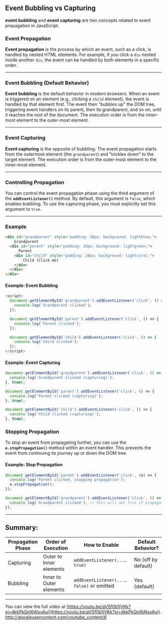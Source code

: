 ## Event Bubbling vs Capturing
**event bubbling** and **event capturing** are two concepts related to event propagation in JavaScript.

### Event Propagation

**Event propagation** is the process by which an event, such as a click, is handled by nested HTML elements. For example, if you click a `div` nested inside another `div`, the event can be handled by both elements in a specific order.

---

### Event Bubbling (Default Behavior)

**Event bubbling** is the default behavior in modern browsers. When an event is triggered on an element (e.g., clicking a `child` element), the event is handled by that element first. The event then "bubbles up" the DOM tree, triggering event handlers on its parent, then its grandparent, and so on, until it reaches the root of the document. The execution order is from the inner-most element to the outer-most element. 

---

### Event Capturing

**Event capturing** is the opposite of bubbling. The event propagation starts from the outermost element (the `grandparent`) and "trickles down" to the target element. The execution order is from the outer-most element to the inner-most element.
 
---

### Controlling Propagation

You can control the event propagation phase using the third argument of the **`addEventListener()`** method. By default, this argument is `false`, which enables bubbling. To use the capturing phase, you must explicitly set this argument to `true`.

---

### Example
```html
<div id="grandparent" style="padding: 20px; background: lightblue;">
    Grandparent
  <div id="parent" style="padding: 20px; background: lightgreen;">
      Parent
    <div id="child" style="padding: 20px; background: lightcoral;">
        Child (Click me)
    </div>
  </div>
</div>
```
#### Example: Event Bubbling
```js
<script>
  document.getElementById('grandparent').addEventListener('click', () => {
    console.log('Grandparent clicked');
  });

  document.getElementById('parent').addEventListener('click', () => {
    console.log('Parent clicked');
  });

  document.getElementById('child').addEventListener('click', () => {
    console.log('Child clicked');
  });
</script>
```

#### Example: Event Capturing
```js
document.getElementById('grandparent').addEventListener('click', () => {
  console.log('Grandparent clicked (capturing)');
}, true);

document.getElementById('parent').addEventListener('click', () => {
  console.log('Parent clicked (capturing)');
}, true);

document.getElementById('child').addEventListener('click', () => {
  console.log('Child clicked (capturing)');
}, true);
```


### Stopping Propagation

To stop an event from propagating further, you can use the **`e.stopPropagation()`** method within an event handler. This prevents the event from continuing its journey up or down the DOM tree.

#### Example: Stop Propagation
```js
document.getElementById('parent').addEventListener('click', (e) => {
  console.log('Parent clicked, stopping propagation');
  e.stopPropagation();
});

document.getElementById('grandparent').addEventListener('click', () => {
  console.log('Grandparent clicked'); // This will not fire if propagation stopped at parent
});
```

***

## Summary:

| Propagation Phase | Order of Execution       | How to Enable           | Default Behavior? |
|-------------------|-------------------------|------------------------|-------------------|
| Capturing         | Outer to Inner elements  | `addEventListener(..., true)` | No (off by default)  |
| Bubbling          | Inner to Outer elements  | `addEventListener(..., false)` or omitted | Yes (default)       |

***


You can view the full video at [https://youtu.be/aVSf0b1jVKk?si=dkkPkQnl6AIsyAui](https://youtu.be/aVSf0b1jVKk?si=dkkPkQnl6AIsyAui).
http://googleusercontent.com/youtube_content/6